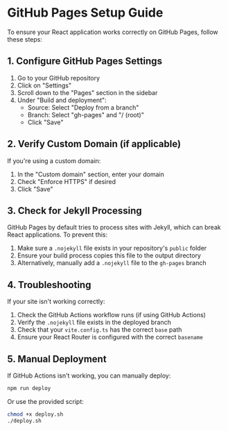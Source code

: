 # GitHub Pages Setup Guide

To ensure your React application works correctly on GitHub Pages, follow these steps:

## 1. Configure GitHub Pages Settings

1. Go to your GitHub repository
2. Click on "Settings"
3. Scroll down to the "Pages" section in the sidebar
4. Under "Build and deployment":
   - Source: Select "Deploy from a branch"
   - Branch: Select "gh-pages" and "/ (root)"
   - Click "Save"

## 2. Verify Custom Domain (if applicable)

If you're using a custom domain:
1. In the "Custom domain" section, enter your domain
2. Check "Enforce HTTPS" if desired
3. Click "Save"

## 3. Check for Jekyll Processing

GitHub Pages by default tries to process sites with Jekyll, which can break React applications. To prevent this:

1. Make sure a `.nojekyll` file exists in your repository's `public` folder
2. Ensure your build process copies this file to the output directory
3. Alternatively, manually add a `.nojekyll` file to the `gh-pages` branch

## 4. Troubleshooting

If your site isn't working correctly:

1. Check the GitHub Actions workflow runs (if using GitHub Actions)
2. Verify the `.nojekyll` file exists in the deployed branch
3. Check that your `vite.config.ts` has the correct `base` path
4. Ensure your React Router is configured with the correct `basename`

## 5. Manual Deployment

If GitHub Actions isn't working, you can manually deploy:

```bash
npm run deploy
```

Or use the provided script:

```bash
chmod +x deploy.sh
./deploy.sh
``` 